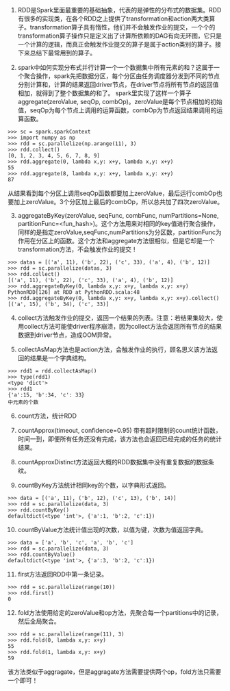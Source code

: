 1. RDD是Spark里面最重要的基础抽象，代表的是弹性的分布式的数据集。RDD有很多的实现类，在各个RDD之上提供了transformation和action两大类算子。transformation算子具有惰性，他们并不会触发作业的提交，一个个的transformation算子操作只是定义出了计算所依赖的DAG有向无环图，它只是一个计算的逻辑，而真正会触发作业提交的算子是属于action类别的算子。接下来总结下最常用到的算子。

2. spark中如何实现分布式并行计算一个一个数据集中所有元素的和？这属于一个聚合操作，spark先把数据分区，每个分区由任务调度器分发到不同的节点分别计算和，计算的结果返回driver节点，在driver节点将所有节点的返回值相加，就得到了整个数据集的和了。
spark里实现了这样一个算子aggregate(zeroValue, seqOp, combOp)。zeroValue是每个节点相加的初始值，seqOp为每个节点上调用的运算函数，combOp为节点返回结果调用的运算函数。

```shell
>>> sc = spark.sparkContext
>>> import numpy as np
>>> rdd = sc.parallelize(np.arange(11), 3)
>>> rdd.collect()
[0, 1, 2, 3, 4, 5, 6, 7, 8, 9]
>>> rdd.aggregate(0, lambda x,y: x+y, lambda x,y: x+y)
55
>>> rdd.aggregate(8, lambda x,y: x+y, lambda x,y: x+y)
87
```
从结果看到每个分区上调用seqOp函数都要加上zeroValue，最后运行combOp也要加上zeroValue。3个分区加上最后的combOp，所以总共加了四次zeroValue。

3. aggregateByKey(zeroValue, seqFunc, combFunc, numPartitions=None, partitionFunc=<fun_hash>)。这个方法用来对相同的key值进行聚合操作，同样的是指定zeroValue,seqFunc,numPartitions为分区数，partitionFunc为作用在分区上的函数。这个方法和aggregate方法很相似，但是它却是一个transformation方法，不会触发作业的提交！
```shell
>>> datas = [('a', 11), ('b', 22), ('c', 33), ('a', 4), ('b', 12)]
>>> rdd = sc.parallelize(datas, 3)
>>> rdd.collect()
[('a', 11), ('b', 22), ('c', 33), ('a', 4), ('b', 12)]
>>> rdd.aggregateByKey(0, lambda x,y: x+y, lambda x,y: x+y)
PythonRDD[126] at RDD at PythonRDD.scala:48
>>> rdd.aggregateByKey(0, lambda x,y: x+y, lambda x,y: x+y).collect()
[('a', 15), ('b', 34), ('c', 33)]

```

4. collect方法触发作业的提交，返回一个结果的列表。注意：若结果集较大，使用collect方法可能使driver程序崩溃，因为collect方法会返回所有节点的结果数据到driver节点，造成OOM异常。

5. collectAsMap方法也是action方法，会触发作业的执行，顾名思义该方法返回的结果是一个字典结构。
```shell
>>> rdd1 = rdd.collectAsMap()
>>> type(rdd1)
<type 'dict'>
>>> rdd1
{'a':15, 'b':34, 'c': 33}
中元素的个数
```

6. count方法，统计RDD

7. countApprox(timeout, confidence=0.95)
带有超时限制的count统计函数，时间一到，即便所有任务还没有完成，该方法也会返回已经完成的任务的统计结果。

8. countApproxDistinct方法返回大概的RDD数据集中没有重复数据的数据条纹。

9. countByKey方法统计相同key的个数，以字典形式返回。
```shell
>>> data = [('a', 11), ('b', 12), ('c', 13), ('b', 14)]
>>> rdd = sc.parallelize(data, 3)
>>> rdd.countByKey()
defaultdict(<type 'int'>, {'a':1, 'b':2, 'c':1})

```

10. countByValue方法统计值出现的次数，以值为键，次数为值返回字典。
```shell
>>> data = ['a', 'b', 'c', 'a', 'b', 'c']
>>> rdd = sc.parallelize(data, 3)
>>> rdd.countByValue()
defaultdict(<type 'int'>, {'a':3, 'b':2, 'c':1})

```

11. first方法返回RDD中第一条记录。
```shell
>>> rdd = sc.parallelize(range(10))
>>> rdd.first()
0

```

12. fold方法使用给定的zeroValue和op方法，先聚合每一个partitions中的记录，然后全局聚合。
```shell
>>> rdd = sc.parallelize(range(11), 3)
>>> rdd.fold(0, lambda x,y: x+y)
55
>>> rdd.fold(1, lambda x,y: x+y)
59

```
该方法类似于aggragate，但是aggragate方法需要提供两个op，fold方法只需要一个即可！

 